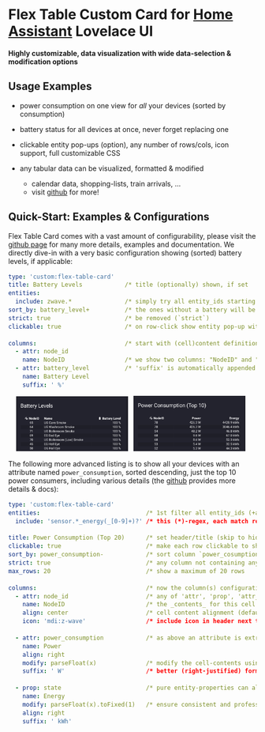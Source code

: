 # Flex Table Custom Card for [Home Assistant](https://github.com/home-assistant/home-assistant) Lovelace UI
**Highly customizable, data visualization with wide data-selection & modification options**

## Usage Examples

* power consumption on one view for _all_ your devices (sorted by consumption)
* battery status for all devices at once, never forget replacing one
* clickable entity pop-ups (option), any number of rows/cols, icon support, full customizable CSS
* any tabular data can be visualized, formatted & modified

  * calendar data, shopping-lists, train arrivals, ... 
  * visit [github](https://github.com/daringer/flex-table-card/) for more!

## Quick-Start: Examples & Configurations

Flex Table Card comes with a vast amount of configurability, please visit the [github page](https://github.com/daringer/flex-table-card/) for many more details, examples and documentation. We directly dive-in with a very basic configuration
showing (sorted) battery levels, if applicable:

```yaml
type: 'custom:flex-table-card'
title: Battery Levels            /* title (optionally) shown, if set                    */
entities:
  include: zwave.*               /* simply try all entity_ids starting with 'zwave.*'   */
sort_by: battery_level+          /* the ones without a battery will be automatically be */
strict: true                     /* be removed (`strict`)                               */
clickable: true                  /* on row-click show entity pop-up with details        */

columns:                         /* start with (cell)content definition                 */
  - attr: node_id
    name: NodeID                 /* we show two columns: "NodeID" and "Battery Level"   */
  - attr: battery_level          /* 'suffix' is automatically appended as formatting    */
    name: Battery Level
    suffix: ' %'
```
&nbsp;&nbsp;&nbsp;&nbsp;<img src="https://github.com/daringer/image_dump/blob/master/bat_levels.png?raw=true" width=45% />&nbsp;&nbsp;&nbsp;<img src="https://github.com/daringer/image_dump/blob/master/power_consumption.png?raw=true" width=45% />


The following more advanced listing is to show all your devices with an attribute named `power_consumption`, 
sorted descending, just the top 10 power consumers, including various details (the [github](https://github.com/daringer/flex-table-card/) provides more details & docs):

```yaml
type: 'custom:flex-table-card'
entities:                              /* 1st filter all entity_ids (+attributes) by                */
  include: 'sensor.*_energy(_[0-9]+)?' /* this (*)-regex, each match represents a row in flex-table */

title: Power Consumption (Top 20)      /* set header/title (skip to hide)                           */
clickable: true                        /* make each row clickable to show the entity id's pop-up    */
sort_by: power_consumption-            /* sort column `power_cosumption` in descending order (-)    */
strict: true                           /* any column not containing any data (or null) is skipped   */
max_rows: 20                           /* show a maximum of 20 rows                                 */

columns:                               /* now the column(s) configuration follows:                  */
  - attr: node_id                      /* any of 'attr', 'prop', 'attr_as_list' or 'multi' defines  */
    name: NodeID                       /* the _contents_ for this cell                              */
    align: center                      /* cell content alignment (defaults to 'left')               */
    icon: 'mdi:z-wave'                 /* include icon in header next to 'name'                     */

  - attr: power_consumption            /* as above an attribute is extracted from the row-entity    */
    name: Power
    align: right                        
    modify: parseFloat(x)              /* modify the cell-contents using js, number conversion for  */
    suffix: ' W'                       /* better (right-justified) formatting

  - prop: state                        /* pure entity-properties can also be referenced             */
    name: Energy                        
    modify: parseFloat(x).toFixed(1)   /* ensure consistent and professional look & format          */
    align: right                        
    suffix: ' kWh'
```
